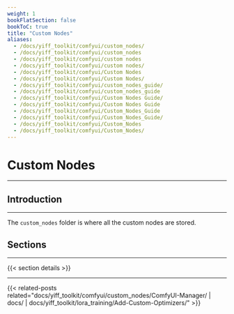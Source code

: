 ```yaml
---
weight: 1
bookFlatSection: false
bookToC: true
title: "Custom Nodes"
aliases:
  - /docs/yiff_toolkit/comfyui/custom_nodes/
  - /docs/yiff_toolkit/comfyui/custom_nodes
  - /docs/yiff_toolkit/comfyui/custom nodes
  - /docs/yiff_toolkit/comfyui/custom nodes/
  - /docs/yiff_toolkit/comfyui/Custom Nodes
  - /docs/yiff_toolkit/comfyui/Custom Nodes/
  - /docs/yiff_toolkit/comfyui/custom_nodes_guide/
  - /docs/yiff_toolkit/comfyui/custom_nodes_guide
  - /docs/yiff_toolkit/comfyui/Custom Nodes Guide/
  - /docs/yiff_toolkit/comfyui/Custom Nodes Guide
  - /docs/yiff_toolkit/comfyui/Custom_Nodes_Guide
  - /docs/yiff_toolkit/comfyui/Custom_Nodes_Guide/
  - /docs/yiff_toolkit/comfyui/Custom_Nodes
  - /docs/yiff_toolkit/comfyui/Custom_Nodes/
---
```


<!--markdownlint-disable MD025 MD033 MD038 -->

# Custom Nodes

---

## Introduction

---

The `custom_nodes` folder is where all the custom nodes are stored.

## Sections

---

{{< section details >}}

---

<!--
HUGO_SEARCH_EXCLUDE_START
-->
{{< related-posts related="docs/yiff_toolkit/comfyui/custom_nodes/ComfyUI-Manager/ | docs/ | docs/yiff_toolkit/lora_training/Add-Custom-Optimizers/" >}}
<!--
HUGO_SEARCH_EXCLUDE_END
-->
